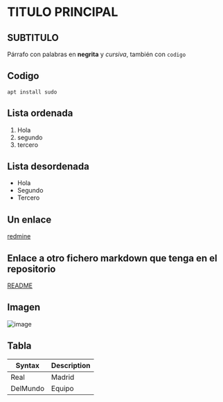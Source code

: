 # TITULO PRINCIPAL
## SUBTITULO
Párrafo con palabras en **negrita** y *cursiva*, también con `codigo`

## Codigo
`apt install sudo`

## Lista ordenada
1. Hola
2. segundo
3. tercero

## Lista desordenada
- Hola
- Segundo
- Tercero

## Un enlace
[redmine](https://www.redmine.org/)

## Enlace a otro fichero markdown que tenga en el repositorio
[README](https://github.com/raulhr16/taller1_IAW/blob/main/README.md)

## Imagen
![image](https://github.com/user-attachments/assets/d6919fc0-e1f7-4a22-9e06-610847dc7176)

## Tabla
| Syntax | Description |
| ----------- | ----------- |
| Real | Madrid |
| DelMundo | Equipo |
